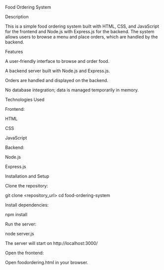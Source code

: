 Food Ordering System

Description

This is a simple food ordering system built with HTML, CSS, and JavaScript for the frontend and Node.js with Express.js for the backend. The system allows users to browse a menu and place orders, which are handled by the backend.

Features

A user-friendly interface to browse and order food.

A backend server built with Node.js and Express.js.

Orders are handled and displayed on the backend.

No database integration; data is managed temporarily in memory.

Technologies Used

Frontend:

HTML

CSS

JavaScript

Backend:

Node.js

Express.js

Installation and Setup

Clone the repository:

git clone <repository_url>
cd food-ordering-system

Install dependencies:

npm install

Run the server:

node server.js

The server will start on http://localhost:3000/

Open the frontend:

Open foodordering.html in your browser.
